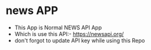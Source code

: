 # news APP

- This App is Normal NEWS API App
- Which is use this API:- https://newsapi.org/
- don't forgot to update API key while using this Repo
